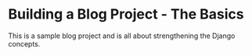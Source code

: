 # Building a Blog Project - The Basics

This is a sample blog project and is all about strengthening the Django concepts.